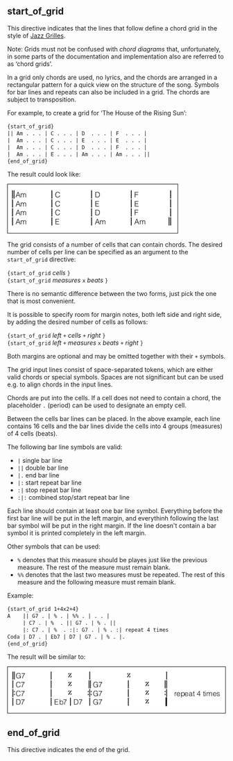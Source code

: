 ## start_of_grid

This directive indicates that the lines that follow define a chord grid in the style of [Jazz Grilles](https://fr.wikipedia.org/wiki/Grille_harmonique).

Note: Grids must not be confused with _chord diagrams_ that, unfortunately, in some parts of the documentation and implementation also are referred to as ‘chord grids’.

In a grid only chords are used, no lyrics, and the chords are arranged in a rectangular pattern for a quick view on the structure of the song. Symbols for bar lines and repeats can also be included in a grid. The chords are subject to transposition.

For example, to create a grid for ‘The House of the Rising Sun’:

    {start_of_grid}
    || Am . . . | C . . . | D  . . . | F  . . . |
    |  Am . . . | C . . . | E  . . . | E  . . . |
    |  Am . . . | C . . . | D  . . . | F  . . . |
    |  Am . . . | E . . . | Am . . . | Am . . . ||
    {end_of_grid}

The result could look like:

![](images/ex_grid1.png)

The grid consists of a number of cells that can contain chords.
The desired number of cells per line can be specified as an argument to the `start_of_grid` directive:

`{start_of_grid` _cells_ `}`  
`{start_of_grid` _measures_ `x` _beats_ `}`

There is no semantic difference between the two forms, just pick the one that is most convenient.

It is possible to specify room for margin notes, both left side and right side, by adding the desired number of cells as follows:

`{start_of_grid` _left_ `+` _cells_ `+` _right_ `}`  
`{start_of_grid` _left_ `+` _measures_ `x` _beats_ `+` _right_ `}`

Both margins are optional and may be omitted together with their `+` symbols.

The grid input lines consist of space-separated tokens, which are either valid chords or special symbols. Spaces are not significant but can be used e.g. to align chords in the input lines. 

Chords are put into the cells. If a cell does not need to contain a chord, the placeholder `.` (period) can be used to designate an empty cell.

Between the cells bar lines can be placed. In the above example, each line contains 16 cells and the bar lines divide the cells into 4 groups (measures) of 4 cells (beats). 

The following bar line symbols are valid:

* `|` single bar line
* `||` double bar line
* `|.` end bar line
* `|:` start repeat bar line
* `:|` stop repeat bar line
* `:|:` combined stop/start repeat bar line

Each line should contain at least one bar line symbol. Everything before the first bar line will be put in the left margin, and everythinh following the last bar symbol will be put in the right margin. If the line doesn't contain a bar symbol it is printed completely in the left margin.

Other symbols that can be used:

* `%` denotes that this measure should be playes just like the previous measure. The rest of the measure must remain blank.
* `%%` denotes that the last two measures must be repeated. The rest of this measure and the following measure must remain blank.

Example:

    {start_of_grid 1+4x2+4}
    A    || G7 . | % . | %% . | . . |
         | C7 . | %  . || G7 . | % . ||
         |: C7 . | %  . :|: G7 . | % . :| repeat 4 times
    Coda | D7 . | Eb7 | D7 | G7 . | % . |.
    {end_of_grid}

The result will be similar to:

![](images/ex_grid2.png)

## end_of_grid

This directive indicates the end of the grid.
